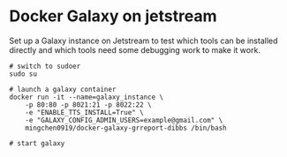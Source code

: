 # Docker Galaxy on jetstream

Set up a Galaxy instance on Jetstream to test which tools can be installed directly and which tools need some debugging work to make it work.

```
# switch to sudoer
sudo su

# launch a galaxy container
docker run -it --name=galaxy_instance \
    -p 80:80 -p 8021:21 -p 8022:22 \
    -e "ENABLE_TTS_INSTALL=True" \
    -e "GALAXY_CONFIG_ADMIN_USERS=example@gmail.com" \
    mingchen0919/docker-galaxy-grreport-dibbs /bin/bash

# start galaxy
```
